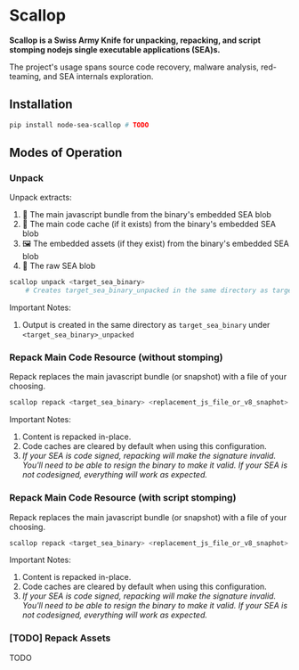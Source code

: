 # Scallop

**Scallop is a Swiss Army Knife for unpacking, repacking, and script stomping nodejs single executable applications (SEA)s.**

The project's usage spans source code recovery, malware analysis, red-teaming, and SEA internals exploration.

## Installation

```bash
pip install node-sea-scallop # TODO
```

## Modes of Operation

### Unpack

Unpack extracts:
1. 🤖 The main javascript bundle from the binary's embedded SEA blob
2. 💾 The main code cache (if it exists) from the binary's embedded SEA blob
3. 🖼️ The embedded assets (if they exist) from the binary's embedded SEA blob
4. 🥩 The raw SEA blob

```bash
scallop unpack <target_sea_binary>
    # Creates target_sea_binary_unpacked in the same directory as target_sea_binary
```

Important Notes:
1. Output is created in the same directory as `target_sea_binary` under `<target_sea_binary>_unpacked`

### Repack Main Code Resource (without stomping)

Repack replaces the main javascript bundle (or snapshot) with a file of your choosing.

```bash
scallop repack <target_sea_binary> <replacement_js_file_or_v8_snaphot>
```

Important Notes:
1. Content is repacked in-place.
1. Code caches are cleared by default when using this configuration.
2. *If your SEA is code signed, repacking will make the signature invalid. You'll need to be able to resign the binary to make it valid. If your SEA is not codesigned, everything will work as expected.*

### Repack Main Code Resource (with script stomping)

Repack replaces the main javascript bundle (or snapshot) with a file of your choosing.

```bash
scallop repack <target_sea_binary> <replacement_js_file_or_v8_snaphot>
```

Important Notes:
1. Content is repacked in-place.
1. Code caches are cleared by default when using this configuration.
2. *If your SEA is code signed, repacking will make the signature invalid. You'll need to be able to resign the binary to make it valid. If your SEA is not codesigned, everything will work as expected.*

### [TODO] Repack Assets

TODO